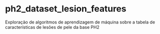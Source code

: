 # ph2_dataset_lesion_features
Exploração de algoritmos de aprendizagem de máquina sobre a tabela de características de lesões de pele da base PH2
